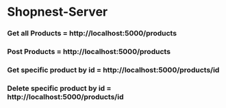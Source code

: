 # Shopnest-Server
### Get all Products = http://localhost:5000/products
### Post Products = http://localhost:5000/products

### Get specific product by id = http://localhost:5000/products/id
### Delete specific product by id = http://localhost:5000/products/id

